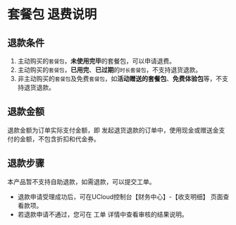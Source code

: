 # 套餐包 退费说明
## 退款条件
1. 主动购买的`套餐包`，**未使用完毕**的套餐包，可以申请退费。    
2. 主动购买的`套餐包`，**已用完**、**已过期**的`时长套餐包`，不支持退货退款。    
3. 非主动购买的`套餐包`及免费`套餐包`，如**活动赠送的套餐包**、**免费体验包**等，不支持退货退款。    

## 退款金额
退款金额为订单实际支付金额，即 发起退货退款的订单中，使用现金或赠送金支付的金额，不包含折扣和代金券。   

## 退款步骤
本产品暂不支持自助退款，如需退款，可以提交工单。    
- 退款申请受理成功后，可在UCloud控制台【财务中心】-【收支明细】 页面查看款项。
- 若退款申请不通过，您可在 工单 详情中查看审核的结果说明。

